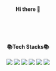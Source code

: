<!--
**kellylog8/kellylog8** is a ✨ _special_ ✨ repository because its `README.md` (this file) appears on your GitHub profile.

Here are some ideas to get you started:

- 🔭 I’m currently working on ...
- 🌱 I’m currently learning ...
- 👯 I’m looking to collaborate on ...
- 🤔 I’m looking for help with ...
- 💬 Ask me about ...
- 📫 How to reach me: ...
- 😄 Pronouns: ...
- ⚡ Fun fact: ...
-->
#### <div align=center>Hi there 👋</div>
<br>
<br>

<h2></h2>

#### <div align=center>📚Tech Stacks📚</div>

<div align=center> 
<img src="https://img.shields.io/badge/Unity-lightgrey?style=plastic&logo=Unity&logoColor=FFFFFF"/>
<img src="https://img.shields.io/badge/C++-blue?style=plastic&logo=c%2B%2B&logoColor=00599C"/>
<img src="https://img.shields.io/badge/CSharp-purple?style=plastic&logo=CSharp&logoColor=239120"/>
  
  
<img src="https://img.shields.io/badge/Unity-999999?style=flat-square&logo=unity&logoColor=white">  
<img src="https://img.shields.io/badge/CSharp-239120?style=flat-square&logo=csharp&logoColor=white">
<img src="https://img.shields.io/badge/c++-00599C?style=flat-square&logo=c%2B%2B&logoColor=white">
<br>
</div>
